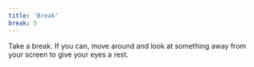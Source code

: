 ```yaml
---
title: 'Break'
break: 5
---
```


Take a break. If you can, move around and look at something away from your screen to give your eyes a rest.
